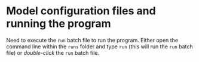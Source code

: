 # Model configuration files and running the program

Need to execute the `run` batch file to run the program. 
Either open the command line within the `runs` folder and type `run` (this will run the `run` batch file) or _double-click_ the `run` batch file. 
